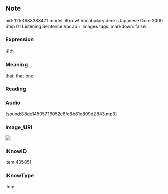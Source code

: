 ## Note
nid: 1253683383471
model: iKnow! Vocabulary
deck: Japanese Core 2000 Step 01 Listening Sentence Vocab + Images
tags: 
markdown: false

### Expression
それ

### Meaning
that, that one

### Reading


### Audio
[sound:88de14505716052e8fc8b61d809d2843.mp3]

### Image_URI
<!DOCTYPE html>
<title></title>
<img src="fefcf8b5fc45942801a9a5c4645228a0.jpg">



### iKnowID
item:435851

### iKnowType
item
